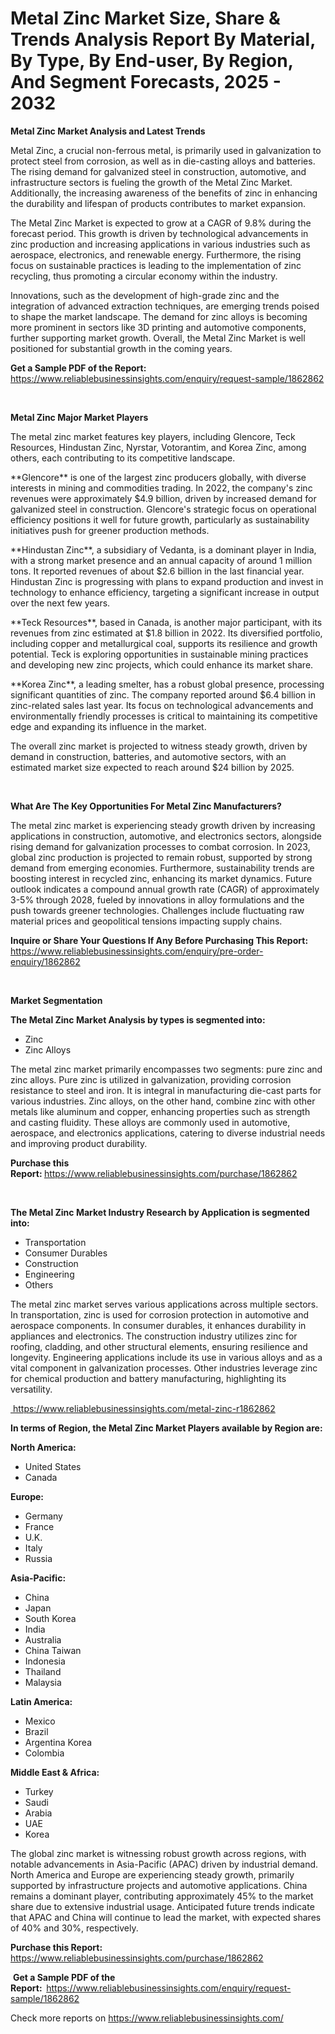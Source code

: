 <p><h1>Metal Zinc Market Size, Share & Trends Analysis Report By Material, By Type, By End-user, By Region, And Segment Forecasts, 2025 - 2032</h1></p><p><strong>Metal Zinc Market Analysis and Latest Trends</strong></p>
<p><p>Metal Zinc, a crucial non-ferrous metal, is primarily used in galvanization to protect steel from corrosion, as well as in die-casting alloys and batteries. The rising demand for galvanized steel in construction, automotive, and infrastructure sectors is fueling the growth of the Metal Zinc Market. Additionally, the increasing awareness of the benefits of zinc in enhancing the durability and lifespan of products contributes to market expansion.</p><p>The Metal Zinc Market is expected to grow at a CAGR of 9.8% during the forecast period. This growth is driven by technological advancements in zinc production and increasing applications in various industries such as aerospace, electronics, and renewable energy. Furthermore, the rising focus on sustainable practices is leading to the implementation of zinc recycling, thus promoting a circular economy within the industry.</p><p>Innovations, such as the development of high-grade zinc and the integration of advanced extraction techniques, are emerging trends poised to shape the market landscape. The demand for zinc alloys is becoming more prominent in sectors like 3D printing and automotive components, further supporting market growth. Overall, the Metal Zinc Market is well positioned for substantial growth in the coming years.</p></p>
<p><strong>Get a Sample PDF of the Report:&nbsp;</strong> <a href="https://www.reliablebusinessinsights.com/enquiry/request-sample/1862862?utm_campaign=3439&utm_medium=2&utm_source=Github&utm_content=ia&utm_term=31032025&utm_id=metal-zinc">https://www.reliablebusinessinsights.com/enquiry/request-sample/1862862</a></p>
<p>&nbsp;</p>
<p><strong>Metal Zinc Major Market Players</strong></p>
<p><p>The metal zinc market features key players, including Glencore, Teck Resources, Hindustan Zinc, Nyrstar, Votorantim, and Korea Zinc, among others, each contributing to its competitive landscape.</p><p>**Glencore** is one of the largest zinc producers globally, with diverse interests in mining and commodities trading. In 2022, the company's zinc revenues were approximately $4.9 billion, driven by increased demand for galvanized steel in construction. Glencore's strategic focus on operational efficiency positions it well for future growth, particularly as sustainability initiatives push for greener production methods.</p><p>**Hindustan Zinc**, a subsidiary of Vedanta, is a dominant player in India, with a strong market presence and an annual capacity of around 1 million tons. It reported revenues of about $2.6 billion in the last financial year. Hindustan Zinc is progressing with plans to expand production and invest in technology to enhance efficiency, targeting a significant increase in output over the next few years.</p><p>**Teck Resources**, based in Canada, is another major participant, with its revenues from zinc estimated at $1.8 billion in 2022. Its diversified portfolio, including copper and metallurgical coal, supports its resilience and growth potential. Teck is exploring opportunities in sustainable mining practices and developing new zinc projects, which could enhance its market share.</p><p>**Korea Zinc**, a leading smelter, has a robust global presence, processing significant quantities of zinc. The company reported around $6.4 billion in zinc-related sales last year. Its focus on technological advancements and environmentally friendly processes is critical to maintaining its competitive edge and expanding its influence in the market.</p><p>The overall zinc market is projected to witness steady growth, driven by demand in construction, batteries, and automotive sectors, with an estimated market size expected to reach around $24 billion by 2025.</p></p>
<p>&nbsp;</p>
<p><strong>What Are The Key Opportunities For Metal Zinc Manufacturers?</strong></p>
<p><p>The metal zinc market is experiencing steady growth driven by increasing applications in construction, automotive, and electronics sectors, alongside rising demand for galvanization processes to combat corrosion. In 2023, global zinc production is projected to remain robust, supported by strong demand from emerging economies. Furthermore, sustainability trends are boosting interest in recycled zinc, enhancing its market dynamics. Future outlook indicates a compound annual growth rate (CAGR) of approximately 3-5% through 2028, fueled by innovations in alloy formulations and the push towards greener technologies. Challenges include fluctuating raw material prices and geopolitical tensions impacting supply chains.</p></p>
<p><strong>Inquire or Share Your Questions If Any Before Purchasing This Report:</strong> <a href="https://www.reliablebusinessinsights.com/enquiry/pre-order-enquiry/1862862?utm_campaign=3439&utm_medium=2&utm_source=Github&utm_content=ia&utm_term=31032025&utm_id=metal-zinc">https://www.reliablebusinessinsights.com/enquiry/pre-order-enquiry/1862862</a></p>
<p>&nbsp;</p>
<p><strong>Market Segmentation</strong></p>
<p><strong>The Metal Zinc Market Analysis by types is segmented into:</strong></p>
<p><ul><li>Zinc</li><li>Zinc Alloys</li></ul></p>
<p><p>The metal zinc market primarily encompasses two segments: pure zinc and zinc alloys. Pure zinc is utilized in galvanization, providing corrosion resistance to steel and iron. It is integral in manufacturing die-cast parts for various industries. Zinc alloys, on the other hand, combine zinc with other metals like aluminum and copper, enhancing properties such as strength and casting fluidity. These alloys are commonly used in automotive, aerospace, and electronics applications, catering to diverse industrial needs and improving product durability.</p></p>
<p><strong>Purchase this Report:&nbsp;</strong><a href="https://www.reliablebusinessinsights.com/purchase/1862862?utm_campaign=3439&utm_medium=2&utm_source=Github&utm_content=ia&utm_term=31032025&utm_id=metal-zinc">https://www.reliablebusinessinsights.com/purchase/1862862</a></p>
<p>&nbsp;</p>
<p><strong>The Metal Zinc Market Industry Research by Application is segmented into:</strong></p>
<p><ul><li>Transportation</li><li>Consumer Durables</li><li>Construction</li><li>Engineering</li><li>Others</li></ul></p>
<p><p>The metal zinc market serves various applications across multiple sectors. In transportation, zinc is used for corrosion protection in automotive and aerospace components. In consumer durables, it enhances durability in appliances and electronics. The construction industry utilizes zinc for roofing, cladding, and other structural elements, ensuring resilience and longevity. Engineering applications include its use in various alloys and as a vital component in galvanization processes. Other industries leverage zinc for chemical production and battery manufacturing, highlighting its versatility.</p></p>
<p><a href="https://www.reliablebusinessinsights.com/metal-zinc-r1862862?utm_campaign=3439&utm_medium=2&utm_source=Github&utm_content=ia&utm_term=31032025&utm_id=metal-zinc">&nbsp;https://www.reliablebusinessinsights.com/metal-zinc-r1862862</a></p>
<p><strong>In terms of Region, the Metal Zinc Market Players available by Region are:</strong></p>
<p>
    <p> <strong> North America: </strong>
        <ul>
            <li>United States</li>
            <li>Canada</li>
        </ul>
        </p> 
    <p> <strong> Europe: </strong>
        <ul>
            <li>Germany</li>
            <li>France</li>
            <li>U.K.</li>
            <li>Italy</li>
            <li>Russia</li>
        </ul>
        </p> 
    <p> <strong> Asia-Pacific: </strong>
        <ul>
            <li>China</li>
            <li>Japan</li>
            <li>South Korea</li>
            <li>India</li>
            <li>Australia</li>
            <li>China Taiwan</li>
            <li>Indonesia</li>
            <li>Thailand</li>
            <li>Malaysia</li>
        </ul>
        </p> 
    <p> <strong> Latin America: </strong>
        <ul>
            <li>Mexico</li>
            <li>Brazil</li>
            <li>Argentina Korea</li>
            <li>Colombia</li>
        </ul>
        </p> 
    <p> <strong> Middle East & Africa: </strong>
        <ul>
            <li>Turkey</li>
            <li>Saudi</li>
            <li>Arabia</li>
            <li>UAE</li>
            <li>Korea</li>
        </ul>
    </p>
    </p>
<p><p>The global zinc market is witnessing robust growth across regions, with notable advancements in Asia-Pacific (APAC) driven by industrial demand. North America and Europe are experiencing steady growth, primarily supported by infrastructure projects and automotive applications. China remains a dominant player, contributing approximately 45% to the market share due to extensive industrial usage. Anticipated future trends indicate that APAC and China will continue to lead the market, with expected shares of 40% and 30%, respectively.</p></p>
<p><strong>Purchase this Report: </strong><a href="https://www.reliablebusinessinsights.com/purchase/1862862?utm_campaign=3439&utm_medium=2&utm_source=Github&utm_content=ia&utm_term=31032025&utm_id=metal-zinc">https://www.reliablebusinessinsights.com/purchase/1862862</a></p>
<p>&nbsp;<strong>Get a Sample PDF of the Report:&nbsp;&nbsp;</strong><a href="https://www.reliablebusinessinsights.com/enquiry/request-sample/1862862?utm_campaign=3439&utm_medium=2&utm_source=Github&utm_content=ia&utm_term=31032025&utm_id=metal-zinc">https://www.reliablebusinessinsights.com/enquiry/request-sample/1862862</a></p>
<p><strong></strong></p>
<p>Check more reports on <a href="https://www.reliablebusinessinsights.com/?utm_campaign=3439&utm_medium=2&utm_source=Github&utm_content=ia&utm_term=31032025&utm_id=metal-zinc">https://www.reliablebusinessinsights.com/</a></p>